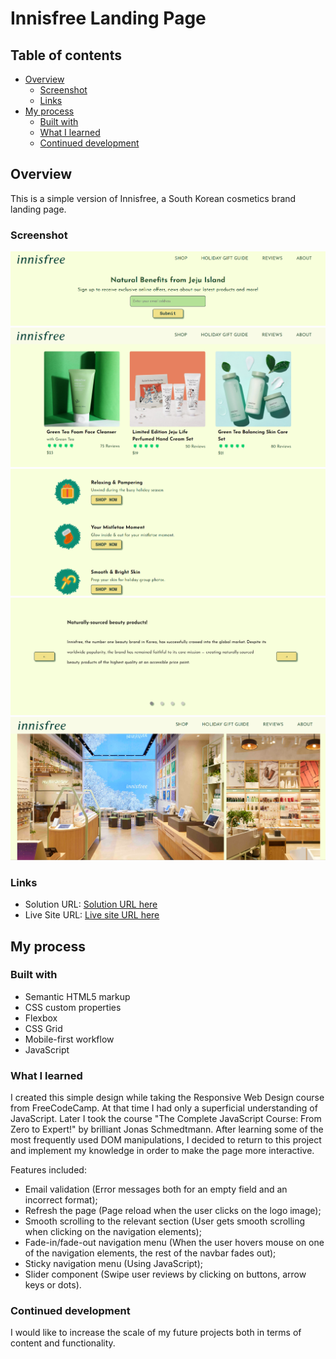 # Innisfree Landing Page

## Table of contents

- [Overview](#overview)
  - [Screenshot](#screenshot)
  - [Links](#links)
- [My process](#my-process)
  - [Built with](#built-with)
  - [What I learned](#what-i-learned)
  - [Continued development](#continued-development)

## Overview

This is a simple version of Innisfree, a South Korean cosmetics brand landing page.

### Screenshot

![](./Images/screenshot1.png)
![](./Images/screenshot2.png)
![](./Images/screenshot3.png)
![](./Images/screenshot4.png)
![](./Images/screenshot5.png)

### Links

- Solution URL: [Solution URL here](https://github.com/NunuAbuashvili/Innisfree-Landing-Page.git)
- Live Site URL: [Live site URL here](https://nunuabuashvili.github.io/Innisfree-Landing-Page/)

## My process

### Built with

- Semantic HTML5 markup
- CSS custom properties
- Flexbox
- CSS Grid
- Mobile-first workflow
- JavaScript

### What I learned

I created this simple design while taking the Responsive Web Design course from FreeCodeCamp. At that time I had only a superficial understanding of JavaScript. Later I took the course "The Complete JavaScript Course: From Zero to Expert!" by brilliant Jonas Schmedtmann. After learning some of the most frequently used DOM manipulations, I decided to return to this project and implement my knowledge in order to make the page more interactive.

Features included:

- Email validation (Error messages both for an empty field and an incorrect format);
- Refresh the page (Page reload when the user clicks on the logo image);
- Smooth scrolling to the relevant section (User gets smooth scrolling when clicking on the navigation elements);
- Fade-in/fade-out navigation menu (When the user hovers mouse on one of the navigation elements, the rest of the navbar fades out);
- Sticky navigation menu (Using JavaScript);
- Slider component (Swipe user reviews by clicking on buttons, arrow keys or dots).

### Continued development

I would like to increase the scale of my future projects both in terms of content and functionality.
